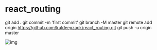 # react_routing
git add .
git commit -m 'first commit'
git branch -M master
git remote add origin https://github.com/kuldeepzack/react_routing.git
git push -u origin master


![img](D:\ss1.png)
